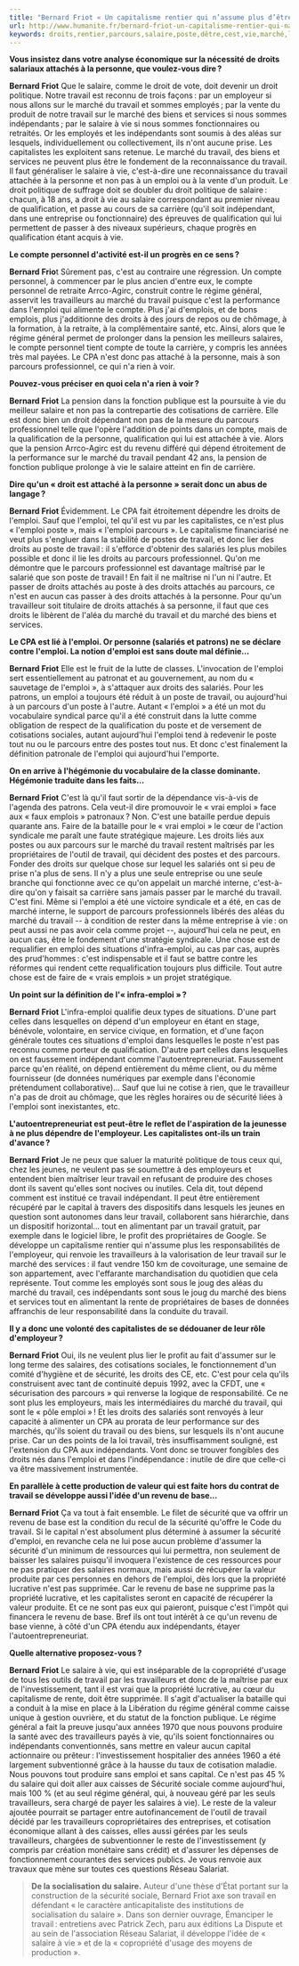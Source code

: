 ```yaml
---
title: "Bernard Friot « Un capitalisme rentier qui n’assume plus d’être employeur »"
url: http://www.humanite.fr/bernard-friot-un-capitalisme-rentier-qui-nassume-plus-detre-employeur-602372
keywords: droits,rentier,parcours,salaire,poste,dêtre,cest,vie,marché,lemploi,capitalisme,employeur,bernard,travail,nassume,friot
---
```

**Vous insistez dans votre analyse économique sur la nécessité de droits salariaux attachés à la ­personne, que voulez-vous dire ?**

**Bernard Friot** Que le salaire, comme le droit de vote, doit ­devenir un droit politique. Notre travail est reconnu de trois façons : par un employeur si nous allons sur le marché du travail et sommes employés ; par la vente du produit de notre travail sur le marché des biens et services si nous sommes indépendants ; par le salaire à vie si nous sommes fonctionnaires ou retraités. Or les employés et les indépendants sont soumis à des aléas sur lesquels, individuellement ou collectivement, ils n'ont aucune prise. Les capitalistes les exploitent sans retenue. Le marché du travail, des biens et services ne peuvent plus être le fondement de la reconnaissance du travail. Il faut généraliser le salaire à vie, c'est-à-dire une reconnaissance du travail attachée à la personne et non pas à un emploi ou à la vente d'un produit. Le droit politique de suffrage doit se doubler du droit politique de salaire : chacun, à 18 ans, a droit à vie au salaire correspondant au premier niveau de qualification, et passe au cours de sa carrière (qu'il soit indépendant, dans une entreprise ou fonctionnaire) des épreuves de qualification qui lui permettent de passer à des niveaux supérieurs, chaque progrès en qualification étant acquis à vie.

**Le compte personnel d'activité est-il un progrès en ce sens ?**

**Bernard Frio**t Sûrement pas, c'est au contraire une régression. Un compte personnel, à commencer par le plus ancien d'entre eux, le compte personnel de retraite Arrco-Agirc, construit contre le régime général, asservit les travailleurs au marché du travail puisque c'est la performance dans l'emploi qui alimente le compte. Plus j'ai d'emplois, et de bons emplois, plus j'additionne des droits à des jours de repos ou de chômage, à la formation, à la retraite, à la complémentaire santé, etc. Ainsi, alors que le régime général permet de prolonger dans la pension les meilleurs salaires, le compte personnel tient compte de toute la carrière, y compris les années très mal payées. Le CPA n'est donc pas attaché à la personne, mais à son parcours professionnel, ce qui n'a rien à voir.

**Pouvez-vous préciser en quoi cela n'a rien à voir ?**

**Bernard Friot** La pension dans la fonction publique est la poursuite à vie du meilleur salaire et non pas la contrepartie des cotisations de carrière. Elle est donc bien un droit dépendant non pas de la mesure du parcours professionnel telle que l'opère l'addition de points dans un compte, mais de la qualification de la personne, qualification qui lui est attachée à vie. Alors que la pension Arrco-Agirc est du revenu différé qui dépend étroitement de la performance sur le marché du travail pendant 42 ans, la pension de fonction publique prolonge à vie le salaire atteint en fin de carrière.

**Dire qu'un « droit est attaché à la personne » serait donc un abus de langage ?**

**Bernard Friot** Évidemment. Le CPA fait étroitement dépendre les droits de l'emploi. Sauf que l'emploi, tel qu'il est vu par les capitalistes, ce n'est plus « l'emploi poste », mais « l'emploi parcours ». Le capitalisme financiarisé ne veut plus s'engluer dans la stabilité de postes de travail, et donc lier des droits au poste de travail : il s'efforce d'obtenir des salariés les plus mobiles possible et donc il lie les droits au parcours professionnel. Qu'on me démontre que le parcours professionnel est davantage maîtrisé par le salarié que son poste de travail ! En fait il ne maîtrise ni l'un ni l'autre. Et passer de droits attachés au poste à des droits attachés au parcours, ce n'est en aucun cas passer à des droits attachés à la personne. Pour qu'un travailleur soit titulaire de droits attachés à sa personne, il faut que ces droits le libèrent de l'aléa du marché du travail et du marché des biens et services.

**Le CPA est lié à l'emploi. Or personne (salariés et patrons) ne se déclare contre l'emploi. La notion d'emploi est sans doute mal définie...**

**Bernard Friot** Elle est le fruit de la lutte de classes. L'invocation de l'emploi sert essentiellement au patronat et au gouvernement, au nom du « sauvetage de l'emploi », à s'attaquer aux droits des salariés. Pour les patrons, un emploi a toujours été réduit à un poste de travail, ou aujourd'hui à un parcours d'un poste à l'autre. Autant « l'emploi » a été un mot du vocabulaire syndical parce qu'il a été construit dans la lutte comme obligation de respect de la qualification du poste et de versement de cotisations sociales, autant aujourd'hui l'emploi tend à redevenir le poste tout nu ou le parcours entre des postes tout nus. Et donc c'est finalement la définition patronale de l'emploi qui aujourd'hui l'emporte.

**On en arrive à l'hégémonie du vocabulaire de la classe dominante. Hégémonie traduite dans les faits...**

**Bernard Friot** C'est là qu'il faut sortir de la dépendance vis-à-vis de l'agenda des patrons. Cela veut-il dire promouvoir le « vrai emploi » face aux « faux emplois » patronaux ? Non. C'est une bataille perdue depuis quarante ans. Faire de la bataille pour le « vrai emploi » le cœur de l'action syndicale me paraît une faute stratégique majeure. Les droits liés aux postes ou aux parcours sur le marché du travail restent maîtrisés par les propriétaires de l'outil de travail, qui décident des postes et des parcours. Fonder des droits sur quelque chose sur lequel les salariés ont si peu de prise n'a plus de sens. Il n'y a plus une seule entreprise ou une seule branche qui fonctionne avec ce qu'on appelait un marché interne, c'est-à-dire qu'on y faisait sa carrière sans jamais passer par le marché du travail. C'est fini. Même si l'emploi a été une victoire syndicale et a été, en cas de marché interne, le support de parcours professionnels libérés des aléas du marché du travail -- à condition de rester dans la même entreprise à vie : on peut aussi ne pas avoir cela comme projet --, aujourd'hui cela ne peut, en aucun cas, être le fondement d'une stratégie syndicale. Une chose est de requalifier en emploi des situations d'infra-emploi, au cas par cas, auprès des prud'hommes : c'est indispensable et il faut se battre contre les réformes qui rendent cette requalification toujours plus difficile. Tout autre chose est de faire de « vrais emplois » un projet stratégique.

**Un point sur la définition de l'« infra-emploi » ?**

**Bernard Friot** L'infra-emploi qualifie deux types de situations. D'une part celles dans lesquelles on dépend d'un employeur en étant en stage, bénévole, volontaire, en service civique, en formation, et d'une façon générale toutes ces situations d'emploi dans lesquelles le poste n'est pas reconnu comme porteur de qualification. D'autre part celles dans lesquelles on est faussement indépendant comme l'autoentrepreneuriat. Faussement parce qu'en réalité, on dépend entièrement du même client, ou du même fournisseur (de données numériques par exemple dans l'économie prétendument collaborative)... Sauf que lui ne cotise à rien, que le travailleur n'a pas de droit au chômage, que les règles horaires ou de sécurité liées à l'emploi sont inexistantes, etc.

**L'autoentrepreneuriat est peut-être le reflet de l'aspiration de la jeunesse à ne plus dépendre de l'employeur. Les capitalistes ont-ils un train d'avance ?**

**Bernard Friot** Je ne peux que saluer la maturité politique de tous ceux qui, chez les jeunes, ne veulent pas se soumettre à des employeurs et entendent bien maîtriser leur travail en refusant de produire des choses dont ils savent qu'elles sont nocives ou inutiles. Cela dit, tout dépend comment est institué ce travail indépendant. Il peut être entièrement récupéré par le capital à travers des dispositifs dans lesquels les jeunes en question sont autonomes dans leur travail, collaborent sans hiérarchie, dans un dispositif horizontal... tout en alimentant par un travail gratuit, par exemple dans le logiciel libre, le profit des ­propriétaires de Google. Se développe un capitalisme rentier qui n'assume plus les responsabilités de l'employeur, qui renvoie les travailleurs à la valorisation de leur travail sur le marché des services : il faut vendre 150 km de covoiturage, une semaine de son appartement, avec l'effarante marchandisation du quotidien que cela représente. Tout comme les employés sont sous le joug des aléas du marché du travail, ces indépendants sont sous le joug du marché des biens et services tout en alimentant la rente de propriétaires de bases de données affranchis de leur responsabilité dans la conduite du travail.

**Il y a donc une volonté des capitalistes de se ­dédouaner de leur rôle d'employeur ?**

**Bernard Friot** Oui, ils ne veulent plus lier le profit au fait d'assumer sur le long terme des salaires, des cotisations sociales, le fonctionnement d'un comité d'hygiène et de sécurité, les droits des CE, etc. C'est pour cela qu'ils construisent avec tant de continuité depuis 1992, avec la CFDT, une « sécurisation des parcours » qui renverse la logique de responsabilité. Ce ne sont plus les employeurs, mais les intermédiaires du marché du travail, qui sont le « pôle emploi » ! Et les droits des salariés sont renvoyés à leur capacité à alimenter un CPA au prorata de leur performance sur des marchés, qu'ils soient du travail ou des biens, sur lesquels ils n'ont aucune prise. Car un des points de la loi travail, très insuffisamment souligné, est l'extension du CPA aux indépendants. Vont donc se trouver fongibles des droits nés dans l'emploi et dans l'indépendance : inutile de dire que celle-ci va être massivement instrumentée.

**En parallèle à cette production de valeur qui est faite hors du contrat de travail se développe aussi l'idée d'un revenu de base...**

**Bernard Friot** Ça va tout à fait ensemble. Le filet de sécurité que va offrir un revenu de base est la condition du recul de la sécurité qu'offre le Code du travail. Si le capital n'est absolument plus déterminé à assumer la sécurité d'emploi, en revanche cela ne lui pose aucun problème d'assumer la sécurité d'un minimum de ressources qui lui permettra, non seulement de baisser les salaires puisqu'il invoquera l'existence de ces ressources pour ne pas pratiquer des salaires normaux, mais aussi de récupérer la valeur produite par ces personnes en dehors de l'emploi, dès lors que la propriété lucrative n'est pas supprimée. Car le revenu de base ne supprime pas la propriété lucrative, et les capitalistes seront en capacité de récupérer la valeur produite. Et ce ne sont pas eux qui paieront, puisque c'est l'impôt qui financera le revenu de base. Bref ils ont tout intérêt à ce qu'un revenu de base vienne, à côté d'un CPA étendu aux indépendants, étayer l'autoentrepreneuriat.

**Quelle alternative proposez-vous ?**

**Bernard Friot** Le salaire à vie, qui est inséparable de la copropriété d'usage de tous les outils de travail par les travailleurs et donc de la maîtrise par eux de l'investissement, tant il est vrai que la propriété lucrative, au cœur du capitalisme de rente, doit être supprimée. Il s'agit d'actualiser la bataille qui a conduit à la mise en place à la Libération du régime général comme caisse unique à gestion ouvrière, et du statut de la fonction publique. Le régime général a fait la preuve jusqu'aux années 1970 que nous pouvons produire la santé avec des travailleurs payés à vie, qu'ils soient fonctionnaires ou indépendants conventionnés, sans mettre en valeur aucun capital actionnaire ou prêteur : l'investissement hospitalier des années 1960 a été largement subventionné grâce à la hausse du taux de cotisation maladie. Nous pouvons tout produire sans emploi et sans capital. Ce n'est pas 45 % du salaire qui doit aller aux caisses de Sécurité sociale comme aujourd'hui, mais 100 % (et au seul régime général, qui, à nouveau géré par les seuls travailleurs, sera chargé de payer les salaires à vie). Le reste de la valeur ajoutée pourrait se partager entre autofinancement de l'outil de travail décidé par les travailleurs copropriétaires des entreprises, et cotisation économique allant à des caisses, elles aussi gérées par les seuls travailleurs, chargées de subventionner le reste de l'investissement (y compris par création monétaire sans crédit) et d'assurer les ­dépenses de fonctionnement courantes des services publics. Je vous renvoie aux travaux que mène sur toutes ces questions Réseau Salariat.

> **De la socialisation du salaire.** Auteur d'une thèse d'État portant sur la construction de la sécurité sociale, Bernard Friot axe son travail en défendant « le caractère anticapitaliste des institutions de socialisation du salaire ». Dans son dernier ouvrage, Émanciper le travail : entretiens avec Patrick Zech, paru aux éditions La Dispute et au sein de l'association Réseau Salariat, il développe l'idée de « salaire à vie » et de la « copropriété d'usage des moyens de production ».
